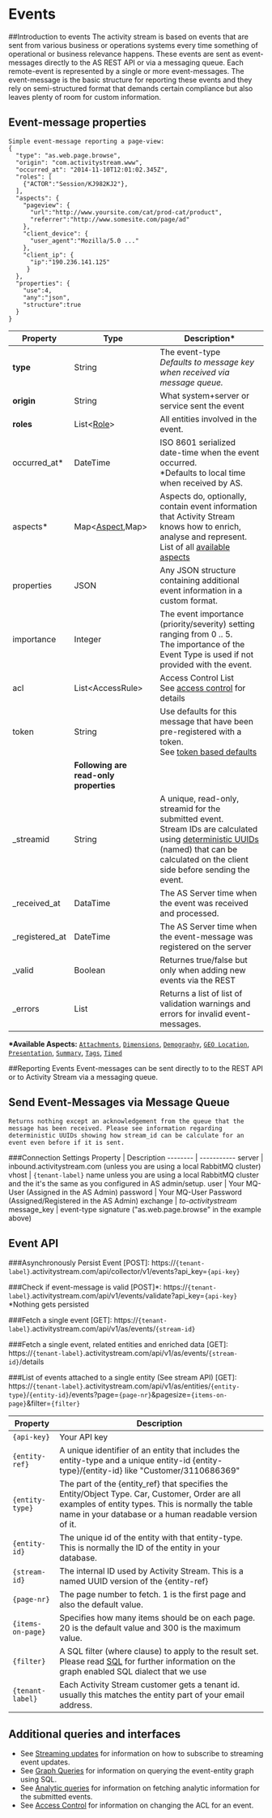 # Events
##Introduction to events
The activity stream is based on events that are sent from various business or operations systems every time something of operational or business relevance happens. These events are sent as event-messages directly to the AS REST API or via a messaging queue.
Each remote-event is represented by a single or more event-messages. The event-message is the basic structure for reporting these events and they rely on semi-structured format that demands certain compliance but also leaves plenty of room for custom information.

## Event-message properties
```shell
Simple event-message reporting a page-view:
{
  "type": "as.web.page.browse",
  "origin": "com.activitystream.www",   
  "occurred_at": "2014-11-10T12:01:02.345Z",
  "roles": [
    {"ACTOR":"Session/KJ982KJ2"},
  ],
  "aspects": {
    "pageview": {
      "url":"http://www.yoursite.com/cat/prod-cat/product",
      "referrer":"http://www.somesite.com/page/ad"
    },
    "client_device": {
      "user_agent":"Mozilla/5.0 ..."
    },
    "client_ip": {
      "ip":"190.236.141.125"
     }
  },
  "properties": {
    "use":4,
    "any":"json",
    "structure":true
  }
}
```

Property | Type | Description\*
-------- | ---- | -----------
**type** | String | The event-type </br>*Defaults to message key when received via message queue.*
**origin** | String | What system+server or service sent the event
**roles** | List\<[Role](#roles-event-relations)\> | All entities involved in the event.
occurred_at\*| DateTime | ISO 8601 serialized date-time when the event occurred.</br>\*Defaults to local time when received by AS.
aspects*| Map\<[Aspect](#aspects),Map\>| Aspects do, optionally, contain event information that Activity Stream knows how to enrich, analyse and represent. List of all [available aspects](#aspects)
properties | JSON | Any JSON structure containing additional event information in a custom format.
importance | Integer | The event importance (priority/severity) setting ranging from 0 .. 5.</br>The importance of the Event Type is used if not provided with the event.
acl | List\<AccessRule\> | Access Control List</br>See [access control](#access-control) for details
token | String | Use defaults for this message that have been pre-registered with a token.</br>See [token based defaults](#message-defaults-using-token)
 | |  **Following are read-only properties**
\_streamid | String | A unique, read-only, streamid for the submitted event.</br>Stream IDs are calculated using [deterministic UUIDs]() (named) that can be calculated on the client side before sending the event.
\_received_at | DataTime | The AS Server time when the event was received and processed.
\_registered_at | DateTime | The AS Server time when the event-message was registered on the server
\_valid | Boolean | Returnes true/false but only when adding new events via the REST
\_errors | List<S> | Returns a list of list of validation warnings and errors for invalid event-messages.

**\*Available Aspects:** [`Attachments`](#attachments), [`Dimensions`](#dimensions), [`Demography`](#demography), [`GEO Location`](#geo-locations),  [`Presentation`](#presentation), [`Summary`](#summary), [`Tags`](#tags), [`Timed`](#timed)

##Reporting Events
Event-messages can be sent directly to to the REST API or to Activity Stream via a messaging queue.

## Send Event-Messages via Message Queue
```shell
Returns nothing except an acknowledgement from the queue that the message has been received. Please see information regarding deterministic UUIDs showing how stream_id can be calculate for an event even before if it is sent.   
```
###Connection Settings
Property | Description
-------- | -----------
server | inbound.activitystream.com (unless you are using a local RabbitMQ cluster)
vhost | `{tenant-label}` name unless you are using a local RabbitMQ cluster and the it's the same as you configured in AS admin/setup.
user | Your MQ-User (Assigned in the AS Admin)
password | Your MQ-User Password (Assigned/Registered in the AS Admin)
exchange | *to-activitystream*
message_key | event-type signature ("as.web.page.browse" in the example above)

## Event API

###Asynchronously Persist Event [POST]:
https://`{tenant-label}`.activitystream.com/api/collector/v1/events?api_key=`{api-key}`

###Check if event-message is valid [POST]\*:
https://`{tenant-label}`.activitystream.com/api/v1/events/validate?api_key=`{api-key}`
</br>\*Nothing gets persisted

###Fetch a single event [GET]:
https://`{tenant-label}`.activitystream.com/api/v1/as/events/`{stream-id}`

###Fetch a single event, related entities and enriched data [GET]:
https://`{tenant-label}`.activitystream.com/api/v1/as/events/`{stream-id}`/details

###List of events attached to a single entity (See stream API) [GET]:
https://`{tenant-label}`.activitystream.com/api/v1/as/entities/`{entity-type}`/`{entity-id}`/events?page=`{page-nr}`&pagesize=`{items-on-page}`&filter=`{filter}`

Property | Description
-------- | -----------
`{api-key}`| Your API key
`{entity-ref}`| A unique identifier of an entity that includes the entity-type and a unique entity-id {entity-type}/{entity-id} like "Customer/3110686369"
`{entity-type}`| The part of the {entity_ref} that specifies the Entity/Object Type. Car, Customer, Order are all examples of entity types. This is normally the table name in your database or a human readable version of it.
`{entity-id}`| The unique id of the entity with that entity-type. This is normally the ID of the entity in your database.
`{stream-id}`| The internal ID used by Activity Stream. This is a named UUID version of the {entity-ref}
`{page-nr}`| The page number to fetch. 1 is the first page and also the default value.
`{items-on-page}`| Specifies how many items should be on each page. 20 is the default value and 300 is the maximum value.
`{filter}`| A SQL filter (where clause) to apply to the result set. Please read [SQL]() for further information on the graph enabled SQL dialect that we use
`{tenant-label}`| Each Activity Stream customer gets a tenant id. usually this matches the entity part of your email address.

## Additional queries and interfaces
* See [Streaming updates]() for information on how to subscribe to streaming event updates.
* See [Graph Queries]() for information on querying the event-entity graph using SQL.
* See [Analytic queries]() for information on fetching analytic information for the submitted events.
* See [Access Control]() for information on changing the ACL for an event.

